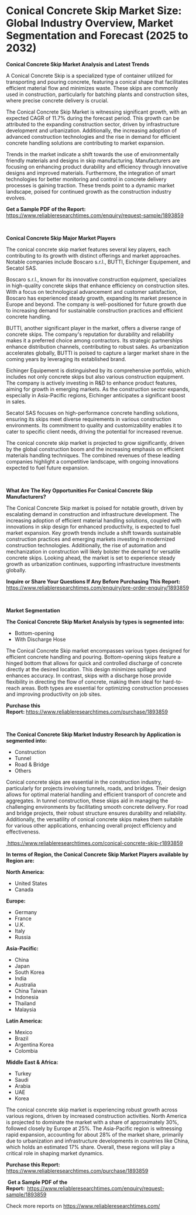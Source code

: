 <p><h1>Conical Concrete Skip Market Size: Global Industry Overview, Market Segmentation and Forecast (2025 to 2032)</h1></p><p><strong>Conical Concrete Skip Market Analysis and Latest Trends</strong></p>
<p><p>A Conical Concrete Skip is a specialized type of container utilized for transporting and pouring concrete, featuring a conical shape that facilitates efficient material flow and minimizes waste. These skips are commonly used in construction, particularly for batching plants and construction sites, where precise concrete delivery is crucial.</p><p>The Conical Concrete Skip Market is witnessing significant growth, with an expected CAGR of 11.7% during the forecast period. This growth can be attributed to the expanding construction sector, driven by infrastructure development and urbanization. Additionally, the increasing adoption of advanced construction technologies and the rise in demand for efficient concrete handling solutions are contributing to market expansion.</p><p>Trends in the market indicate a shift towards the use of environmentally friendly materials and designs in skip manufacturing. Manufacturers are focusing on enhancing product durability and efficiency through innovative designs and improved materials. Furthermore, the integration of smart technologies for better monitoring and control in concrete delivery processes is gaining traction. These trends point to a dynamic market landscape, poised for continued growth as the construction industry evolves.</p></p>
<p><strong>Get a Sample PDF of the Report:&nbsp;</strong> <a href="https://www.reliableresearchtimes.com/enquiry/request-sample/1893859?utm_campaign=2002&utm_medium=2&utm_source=Github&utm_content=ia&utm_term=01032025&utm_id=conical-concrete-skip">https://www.reliableresearchtimes.com/enquiry/request-sample/1893859</a></p>
<p>&nbsp;</p>
<p><strong>Conical Concrete Skip Major Market Players</strong></p>
<p><p>The conical concrete skip market features several key players, each contributing to its growth with distinct offerings and market approaches. Notable companies include Boscaro s.r.l., BUTTI, Eichinger Equipement, and Secatol SAS.</p><p>Boscaro s.r.l., known for its innovative construction equipment, specializes in high-quality concrete skips that enhance efficiency on construction sites. With a focus on technological advancement and customer satisfaction, Boscaro has experienced steady growth, expanding its market presence in Europe and beyond. The company is well-positioned for future growth due to increasing demand for sustainable construction practices and efficient concrete handling.</p><p>BUTTI, another significant player in the market, offers a diverse range of concrete skips. The company's reputation for durability and reliability makes it a preferred choice among contractors. Its strategic partnerships enhance distribution channels, contributing to robust sales. As urbanization accelerates globally, BUTTI is poised to capture a larger market share in the coming years by leveraging its established brand.</p><p>Eichinger Equipement is distinguished by its comprehensive portfolio, which includes not only concrete skips but also various construction equipment. The company is actively investing in R&D to enhance product features, aiming for growth in emerging markets. As the construction sector expands, especially in Asia-Pacific regions, Eichinger anticipates a significant boost in sales.</p><p>Secatol SAS focuses on high-performance concrete handling solutions, ensuring its skips meet diverse requirements in various construction environments. Its commitment to quality and customizability enables it to cater to specific client needs, driving the potential for increased revenue.</p><p>The conical concrete skip market is projected to grow significantly, driven by the global construction boom and the increasing emphasis on efficient materials handling techniques. The combined revenues of these leading companies highlight a competitive landscape, with ongoing innovations expected to fuel future expansion.</p></p>
<p>&nbsp;</p>
<p><strong>What Are The Key Opportunities For Conical Concrete Skip Manufacturers?</strong></p>
<p><p>The Conical Concrete Skip market is poised for notable growth, driven by escalating demand in construction and infrastructure development. The increasing adoption of efficient material handling solutions, coupled with innovations in skip design for enhanced productivity, is expected to fuel market expansion. Key growth trends include a shift towards sustainable construction practices and emerging markets investing in modernized construction technologies. Additionally, the rise of automation and mechanization in construction will likely bolster the demand for versatile concrete skips. Looking ahead, the market is set to experience steady growth as urbanization continues, supporting infrastructure investments globally.</p></p>
<p><strong>Inquire or Share Your Questions If Any Before Purchasing This Report:</strong> <a href="https://www.reliableresearchtimes.com/enquiry/pre-order-enquiry/1893859?utm_campaign=2002&utm_medium=2&utm_source=Github&utm_content=ia&utm_term=01032025&utm_id=conical-concrete-skip">https://www.reliableresearchtimes.com/enquiry/pre-order-enquiry/1893859</a></p>
<p>&nbsp;</p>
<p><strong>Market Segmentation</strong></p>
<p><strong>The Conical Concrete Skip Market Analysis by types is segmented into:</strong></p>
<p><ul><li>Bottom-opening</li><li>With Discharge Hose</li></ul></p>
<p><p>The Conical Concrete Skip market encompasses various types designed for efficient concrete handling and pouring. Bottom-opening skips feature a hinged bottom that allows for quick and controlled discharge of concrete directly at the desired location. This design minimizes spillage and enhances accuracy. In contrast, skips with a discharge hose provide flexibility in directing the flow of concrete, making them ideal for hard-to-reach areas. Both types are essential for optimizing construction processes and improving productivity on job sites.</p></p>
<p><strong>Purchase this Report:&nbsp;</strong><a href="https://www.reliableresearchtimes.com/purchase/1893859?utm_campaign=2002&utm_medium=2&utm_source=Github&utm_content=ia&utm_term=01032025&utm_id=conical-concrete-skip">https://www.reliableresearchtimes.com/purchase/1893859</a></p>
<p>&nbsp;</p>
<p><strong>The Conical Concrete Skip Market Industry Research by Application is segmented into:</strong></p>
<p><ul><li>Construction</li><li>Tunnel</li><li>Road & Bridge</li><li>Others</li></ul></p>
<p><p>Conical concrete skips are essential in the construction industry, particularly for projects involving tunnels, roads, and bridges. Their design allows for optimal material handling and efficient transport of concrete and aggregates. In tunnel construction, these skips aid in managing the challenging environments by facilitating smooth concrete delivery. For road and bridge projects, their robust structure ensures durability and reliability. Additionally, the versatility of conical concrete skips makes them suitable for various other applications, enhancing overall project efficiency and effectiveness.</p></p>
<p><a href="https://www.reliableresearchtimes.com/conical-concrete-skip-r1893859?utm_campaign=2002&utm_medium=2&utm_source=Github&utm_content=ia&utm_term=01032025&utm_id=conical-concrete-skip">&nbsp;https://www.reliableresearchtimes.com/conical-concrete-skip-r1893859</a></p>
<p><strong>In terms of Region, the Conical Concrete Skip Market Players available by Region are:</strong></p>
<p>
    <p> <strong> North America: </strong>
        <ul>
            <li>United States</li>
            <li>Canada</li>
        </ul>
        </p> 
    <p> <strong> Europe: </strong>
        <ul>
            <li>Germany</li>
            <li>France</li>
            <li>U.K.</li>
            <li>Italy</li>
            <li>Russia</li>
        </ul>
        </p> 
    <p> <strong> Asia-Pacific: </strong>
        <ul>
            <li>China</li>
            <li>Japan</li>
            <li>South Korea</li>
            <li>India</li>
            <li>Australia</li>
            <li>China Taiwan</li>
            <li>Indonesia</li>
            <li>Thailand</li>
            <li>Malaysia</li>
        </ul>
        </p> 
    <p> <strong> Latin America: </strong>
        <ul>
            <li>Mexico</li>
            <li>Brazil</li>
            <li>Argentina Korea</li>
            <li>Colombia</li>
        </ul>
        </p> 
    <p> <strong> Middle East & Africa: </strong>
        <ul>
            <li>Turkey</li>
            <li>Saudi</li>
            <li>Arabia</li>
            <li>UAE</li>
            <li>Korea</li>
        </ul>
    </p>
    </p>
<p><p>The conical concrete skip market is experiencing robust growth across various regions, driven by increased construction activities. North America is projected to dominate the market with a share of approximately 30%, followed closely by Europe at 25%. The Asia-Pacific region is witnessing rapid expansion, accounting for about 28% of the market share, primarily due to urbanization and infrastructure developments in countries like China, which holds an estimated 17% share. Overall, these regions will play a critical role in shaping market dynamics.</p></p>
<p><strong>Purchase this Report: </strong><a href="https://www.reliableresearchtimes.com/purchase/1893859?utm_campaign=2002&utm_medium=2&utm_source=Github&utm_content=ia&utm_term=01032025&utm_id=conical-concrete-skip">https://www.reliableresearchtimes.com/purchase/1893859</a></p>
<p>&nbsp;<strong>Get a Sample PDF of the Report:&nbsp;&nbsp;</strong><a href="https://www.reliableresearchtimes.com/enquiry/request-sample/1893859?utm_campaign=2002&utm_medium=2&utm_source=Github&utm_content=ia&utm_term=01032025&utm_id=conical-concrete-skip">https://www.reliableresearchtimes.com/enquiry/request-sample/1893859</a></p>
<p><strong></strong></p>
<p>Check more reports on <a href="https://www.reliableresearchtimes.com/?utm_campaign=2002&utm_medium=2&utm_source=Github&utm_content=ia&utm_term=01032025&utm_id=conical-concrete-skip">https://www.reliableresearchtimes.com/</a></p>